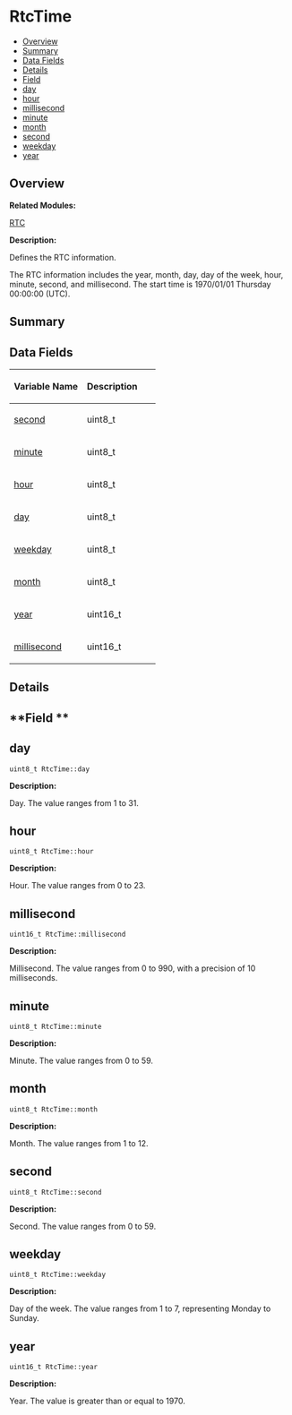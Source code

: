 # RtcTime<a name="ZH-CN_TOPIC_0000001054598197"></a>

-   [Overview](#section1920620469165636)
-   [Summary](#section702724698165636)
-   [Data Fields](#pub-attribs)
-   [Details](#section43113685165636)
-   [Field](#section618246028165636)
-   [day](#aad7e09d86beed6186b75ce2f1361f20b)
-   [hour](#a0dc9482d29a4b61184b281b766b0ff89)
-   [millisecond](#afbfa636802d9e4e3b8502d4619ed771f)
-   [minute](#a990d7d066bc918d0b2f19162deb1845f)
-   [month](#a527b18b3a0b709966d04106f0a5aed78)
-   [second](#a8d7d49086d28faf2f700c45aab23c58b)
-   [weekday](#aae45834a39c6b4a03dc85da72298b37e)
-   [year](#a7781f6e9f083f7f24aa359651eadd19b)

## **Overview**<a name="section1920620469165636"></a>

**Related Modules:**

[RTC](RTC.md)

**Description:**

Defines the RTC information. 

The RTC information includes the year, month, day, day of the week, hour, minute, second, and millisecond. The start time is 1970/01/01 Thursday 00:00:00 \(UTC\). 

## **Summary**<a name="section702724698165636"></a>

## Data Fields<a name="pub-attribs"></a>

<a name="table1236802191165636"></a>
<table><thead align="left"><tr id="row1195771438165636"><th class="cellrowborder" valign="top" width="50%" id="mcps1.1.3.1.1"><p id="p1016881402165636"><a name="p1016881402165636"></a><a name="p1016881402165636"></a>Variable Name</p>
</th>
<th class="cellrowborder" valign="top" width="50%" id="mcps1.1.3.1.2"><p id="p2087501666165636"><a name="p2087501666165636"></a><a name="p2087501666165636"></a>Description</p>
</th>
</tr>
</thead>
<tbody><tr id="row1425147343165636"><td class="cellrowborder" valign="top" width="50%" headers="mcps1.1.3.1.1 "><p id="p720271397165636"><a name="p720271397165636"></a><a name="p720271397165636"></a><a href="RtcTime.md#a8d7d49086d28faf2f700c45aab23c58b">second</a></p>
</td>
<td class="cellrowborder" valign="top" width="50%" headers="mcps1.1.3.1.2 "><p id="p181151251165636"><a name="p181151251165636"></a><a name="p181151251165636"></a>uint8_t </p>
</td>
</tr>
<tr id="row199491387165636"><td class="cellrowborder" valign="top" width="50%" headers="mcps1.1.3.1.1 "><p id="p1633145976165636"><a name="p1633145976165636"></a><a name="p1633145976165636"></a><a href="RtcTime.md#a990d7d066bc918d0b2f19162deb1845f">minute</a></p>
</td>
<td class="cellrowborder" valign="top" width="50%" headers="mcps1.1.3.1.2 "><p id="p1809190093165636"><a name="p1809190093165636"></a><a name="p1809190093165636"></a>uint8_t </p>
</td>
</tr>
<tr id="row251369547165636"><td class="cellrowborder" valign="top" width="50%" headers="mcps1.1.3.1.1 "><p id="p250044856165636"><a name="p250044856165636"></a><a name="p250044856165636"></a><a href="RtcTime.md#a0dc9482d29a4b61184b281b766b0ff89">hour</a></p>
</td>
<td class="cellrowborder" valign="top" width="50%" headers="mcps1.1.3.1.2 "><p id="p970334129165636"><a name="p970334129165636"></a><a name="p970334129165636"></a>uint8_t </p>
</td>
</tr>
<tr id="row882037824165636"><td class="cellrowborder" valign="top" width="50%" headers="mcps1.1.3.1.1 "><p id="p2077678990165636"><a name="p2077678990165636"></a><a name="p2077678990165636"></a><a href="RtcTime.md#aad7e09d86beed6186b75ce2f1361f20b">day</a></p>
</td>
<td class="cellrowborder" valign="top" width="50%" headers="mcps1.1.3.1.2 "><p id="p366903730165636"><a name="p366903730165636"></a><a name="p366903730165636"></a>uint8_t </p>
</td>
</tr>
<tr id="row544651578165636"><td class="cellrowborder" valign="top" width="50%" headers="mcps1.1.3.1.1 "><p id="p1360068906165636"><a name="p1360068906165636"></a><a name="p1360068906165636"></a><a href="RtcTime.md#aae45834a39c6b4a03dc85da72298b37e">weekday</a></p>
</td>
<td class="cellrowborder" valign="top" width="50%" headers="mcps1.1.3.1.2 "><p id="p913100679165636"><a name="p913100679165636"></a><a name="p913100679165636"></a>uint8_t </p>
</td>
</tr>
<tr id="row1969449793165636"><td class="cellrowborder" valign="top" width="50%" headers="mcps1.1.3.1.1 "><p id="p651508245165636"><a name="p651508245165636"></a><a name="p651508245165636"></a><a href="RtcTime.md#a527b18b3a0b709966d04106f0a5aed78">month</a></p>
</td>
<td class="cellrowborder" valign="top" width="50%" headers="mcps1.1.3.1.2 "><p id="p1993793859165636"><a name="p1993793859165636"></a><a name="p1993793859165636"></a>uint8_t </p>
</td>
</tr>
<tr id="row575381925165636"><td class="cellrowborder" valign="top" width="50%" headers="mcps1.1.3.1.1 "><p id="p2036303264165636"><a name="p2036303264165636"></a><a name="p2036303264165636"></a><a href="RtcTime.md#a7781f6e9f083f7f24aa359651eadd19b">year</a></p>
</td>
<td class="cellrowborder" valign="top" width="50%" headers="mcps1.1.3.1.2 "><p id="p2134881469165636"><a name="p2134881469165636"></a><a name="p2134881469165636"></a>uint16_t </p>
</td>
</tr>
<tr id="row1315329353165636"><td class="cellrowborder" valign="top" width="50%" headers="mcps1.1.3.1.1 "><p id="p1961426479165636"><a name="p1961426479165636"></a><a name="p1961426479165636"></a><a href="RtcTime.md#afbfa636802d9e4e3b8502d4619ed771f">millisecond</a></p>
</td>
<td class="cellrowborder" valign="top" width="50%" headers="mcps1.1.3.1.2 "><p id="p2022831001165636"><a name="p2022831001165636"></a><a name="p2022831001165636"></a>uint16_t </p>
</td>
</tr>
</tbody>
</table>

## **Details**<a name="section43113685165636"></a>

## **Field **<a name="section618246028165636"></a>

## day<a name="aad7e09d86beed6186b75ce2f1361f20b"></a>

```
uint8_t RtcTime::day
```

 **Description:**

Day. The value ranges from 1 to 31. 

## hour<a name="a0dc9482d29a4b61184b281b766b0ff89"></a>

```
uint8_t RtcTime::hour
```

 **Description:**

Hour. The value ranges from 0 to 23. 

## millisecond<a name="afbfa636802d9e4e3b8502d4619ed771f"></a>

```
uint16_t RtcTime::millisecond
```

 **Description:**

Millisecond. The value ranges from 0 to 990, with a precision of 10 milliseconds. 

## minute<a name="a990d7d066bc918d0b2f19162deb1845f"></a>

```
uint8_t RtcTime::minute
```

 **Description:**

Minute. The value ranges from 0 to 59. 

## month<a name="a527b18b3a0b709966d04106f0a5aed78"></a>

```
uint8_t RtcTime::month
```

 **Description:**

Month. The value ranges from 1 to 12. 

## second<a name="a8d7d49086d28faf2f700c45aab23c58b"></a>

```
uint8_t RtcTime::second
```

 **Description:**

Second. The value ranges from 0 to 59. 

## weekday<a name="aae45834a39c6b4a03dc85da72298b37e"></a>

```
uint8_t RtcTime::weekday
```

 **Description:**

Day of the week. The value ranges from 1 to 7, representing Monday to Sunday. 

## year<a name="a7781f6e9f083f7f24aa359651eadd19b"></a>

```
uint16_t RtcTime::year
```

 **Description:**

Year. The value is greater than or equal to 1970. 


